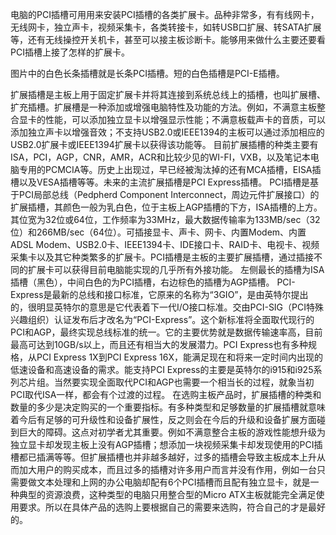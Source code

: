 

电脑的PCI插槽可用用来安装PCI插槽的各类扩展卡。品种非常多，有有线网卡，无线网卡，独立声卡，视频采集卡，各类转接卡，如转USB口扩展、转SATA扩展等，还有无线操控开关机卡，甚至可以接主板诊断卡。能够用来做什么主要还要看PCI插槽上接了怎样的扩展卡。


图片中的白色长条插槽就是长条PCI插槽。短的白色插槽是PCI-E插槽。



扩展插槽是主板上用于固定扩展卡并将其连接到系统总线上的插槽，也叫扩展槽、扩充插槽。扩展槽是一种添加或增强电脑特性及功能的方法。例如，不满意主板整合显卡的性能，可以添加独立显卡以增强显示性能；不满意板载声卡的音质，可以添加独立声卡以增强音效；不支持USB2.0或IEEE1394的主板可以通过添加相应的USB2.0扩展卡或IEEE1394扩展卡以获得该功能等。
目前扩展插槽的种类主要有ISA，PCI，AGP，CNR，AMR，ACR和比较少见的WI-FI，VXB，以及笔记本电脑专用的PCMCIA等。历史上出现过，早已经被淘汰掉的还有MCA插槽，EISA插槽以及VESA插槽等等。未来的主流扩展插槽是PCI Express插槽。
PCI插槽是基于PCI局部总线（Pedpherd Component Interconnect，周边元件扩展接口）的扩展插槽，其颜色一般为乳白色，位于主板上AGP插槽的下方，ISA插槽的上方。其位宽为32位或64位，工作频率为33MHz，最大数据传输率为133MB/sec（32位）和266MB/sec（64位）。可插接显卡、声卡、网卡、内置Modem、内置ADSL Modem、USB2.0卡、IEEE1394卡、IDE接口卡、RAID卡、电视卡、视频采集卡以及其它种类繁多的扩展卡。PCI插槽是主板的主要扩展插槽，通过插接不同的扩展卡可以获得目前电脑能实现的几乎所有外接功能。
左侧最长的插槽为ISA插槽（黑色），中间白色的为PCI插槽，右边棕色的插槽为AGP插槽。
PCI-Express是最新的总线和接口标准，它原来的名称为“3GIO”，是由英特尔提出的，很明显英特尔的意思是它代表着下一代I/O接口标准。交由PCI-SIG（PCI特殊兴趣组织）认证发布后才改名为“PCI-Express”。这个新标准将全面取代现行的PCI和AGP，最终实现总线标准的统一。它的主要优势就是数据传输速率高，目前最高可达到10GB/s以上，而且还有相当大的发展潜力。PCI Express也有多种规格，从PCI Express 1X到PCI Express 16X，能满足现在和将来一定时间内出现的低速设备和高速设备的需求。能支持PCI Express的主要是英特尔的i915和i925系列芯片组。当然要实现全面取代PCI和AGP也需要一个相当长的过程，就象当初PCI取代ISA一样，都会有个过渡的过程。
在选购主板产品时，扩展插槽的种类和数量的多少是决定购买的一个重要指标。有多种类型和足够数量的扩展插槽就意味着今后有足够的可升级性和设备扩展性，反之则会在今后的升级和设备扩展方面碰到巨大的障碍。这点对初学者尤其重要。例如不满意整合主板的游戏性能想升级为独立显卡却发现主板上没有AGP插槽；想添加一块视频采集卡却发现使用的PCI插槽都已插满等等。但扩展插槽也并非越多越好，过多的插槽会导致主板成本上升从而加大用户的购买成本，而且过多的插槽对许多用户而言并没有作用，例如一台只需要做文本处理和上网的办公电脑却配有6个PCI插槽而且配有独立显卡，就是一种典型的资源浪费，这种类型的电脑只用整合型的Micro ATX主板就能完全满足使用要求。所以在具体产品的选购上要根据自己的需要来选购，符合自己的才是最好的。

